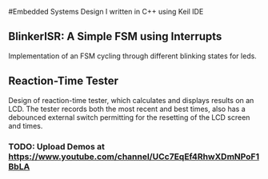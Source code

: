 #Embedded Systems Design I written in C++ using Keil IDE
## BlinkerISR: A Simple FSM using Interrupts
Implementation of an FSM cycling through different blinking states for leds. 
## Reaction-Time Tester
Design of reaction-time tester, which calculates and displays results on an LCD. The tester records both the most recent and best times, also has a debounced external switch permitting for the resetting of the LCD screen and times. 

### TODO: Upload Demos at https://www.youtube.com/channel/UCc7EqEf4RhwXDmNPoF1BbLA

  
